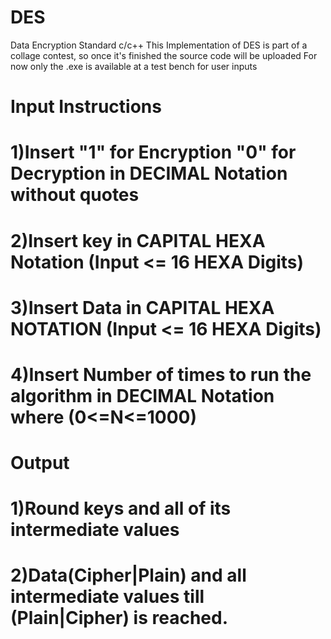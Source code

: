 # DES
Data Encryption Standard c/c++
This Implementation of DES is part of a collage contest, so once it's finished the source code will be uploaded
For now only the .exe is available at a test bench for user inputs 
# Input Instructions
# 1)Insert "1" for Encryption "0" for Decryption in DECIMAL Notation without quotes
# 2)Insert key in CAPITAL HEXA Notation (Input <= 16 HEXA Digits)
# 3)Insert Data in CAPITAL HEXA NOTATION (Input <= 16 HEXA Digits)
# 4)Insert Number of times to run the algorithm in DECIMAL Notation where (0<=N<=1000)

# Output
# 1)Round keys and all of its intermediate values
# 2)Data(Cipher|Plain) and all intermediate values till (Plain|Cipher) is reached.
